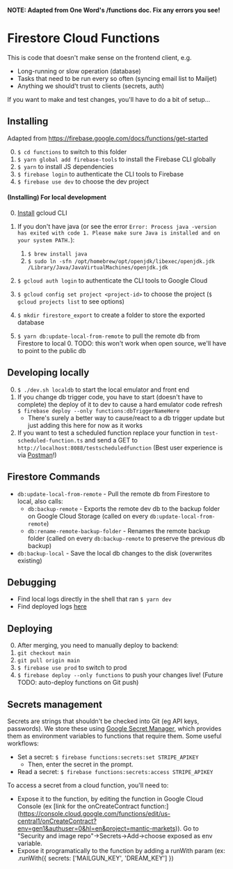 **NOTE: Adapted from One Word's /functions doc. Fix any errors you see!**

# Firestore Cloud Functions

This is code that doesn't make sense on the frontend client, e.g.

- Long-running or slow operation (database)
- Tasks that need to be run every so often (syncing email list to Mailjet)
- Anything we should't trust to clients (secrets, auth)

If you want to make and test changes, you'll have to do a bit of setup...

## Installing

Adapted from https://firebase.google.com/docs/functions/get-started

0. `$ cd functions` to switch to this folder
1. `$ yarn global add firebase-tools` to install the Firebase CLI globally
2. `$ yarn` to install JS dependencies
3. `$ firebase login` to authenticate the CLI tools to Firebase
4. `$ firebase use dev` to choose the dev project

#### (Installing) For local development

0. [Install](https://cloud.google.com/sdk/docs/install) gcloud CLI
1. If you don't have java (or see the error `Error: Process java -version has exited with code 1. Please make sure Java is installed and on your system PATH.`):

   1. `$ brew install java`
   2. `$ sudo ln -sfn /opt/homebrew/opt/openjdk/libexec/openjdk.jdk /Library/Java/JavaVirtualMachines/openjdk.jdk`

2. `$ gcloud auth login` to authenticate the CLI tools to Google Cloud
3. `$ gcloud config set project <project-id>` to choose the project (`$ gcloud projects list` to see options)
4. `$ mkdir firestore_export` to create a folder to store the exported database
5. `$ yarn db:update-local-from-remote` to pull the remote db from Firestore to local 0. TODO: this won't work when open source, we'll have to point to the public db

## Developing locally

0. `$ ./dev.sh localdb` to start the local emulator and front end
1. If you change db trigger code, you have to start (doesn't have to complete) the deploy of it to dev to cause a hard emulator code refresh `$ firebase deploy --only functions:dbTriggerNameHere`
   - There's surely a better way to cause/react to a db trigger update but just adding this here for now as it works
2. If you want to test a scheduled function replace your function in `test-scheduled-function.ts` and send a GET to `http://localhost:8088/testscheduledfunction` (Best user experience is via [Postman](https://www.postman.com/downloads/)!)

## Firestore Commands

- `db:update-local-from-remote` - Pull the remote db from Firestore to local, also calls:
  - `db:backup-remote` - Exports the remote dev db to the backup folder on Google Cloud Storage (called on every `db:update-local-from-remote`)
  - `db:rename-remote-backup-folder` - Renames the remote backup folder (called on every `db:backup-remote` to preserve the previous db backup)
- `db:backup-local` - Save the local db changes to the disk (overwrites existing)

## Debugging

- Find local logs directly in the shell that ran `$ yarn dev`
- Find deployed logs [here](https://console.firebase.google.com/project/mantic-markets/functions/logs?search=&&severity=DEBUG)

## Deploying

0. After merging, you need to manually deploy to backend:
1. `git checkout main`
1. `git pull origin main`
1. `$ firebase use prod` to switch to prod
1. `$ firebase deploy --only functions` to push your changes live!
   (Future TODO: auto-deploy functions on Git push)

## Secrets management

Secrets are strings that shouldn't be checked into Git (eg API keys, passwords). We store these using [Google Secret Manager](https://console.cloud.google.com/security/secret-manager), which provides them as environment variables to functions that require them. Some useful workflows:

- Set a secret: `$ firebase functions:secrets:set STRIPE_APIKEY`
  - Then, enter the secret in the prompt.
- Read a secret: `$ firebase functions:secrets:access STRIPE_APIKEY`

To access a secret from a cloud function, you'll need to:
- Expose it to the function, by editing the function in Google Cloud Console (ex [link for the onCreateContract function:] (https://console.cloud.google.com/functions/edit/us-central1/onCreateContract?env=gen1&authuser=0&hl=en&project=mantic-markets)). Go to  "Security and image repo"->Secrets->Add->choose exposed as env variable.
- Expose it programatically to the function by adding a runWith param (ex: .runWith({ secrets: ['MAILGUN_KEY', 'DREAM_KEY'] })
 
